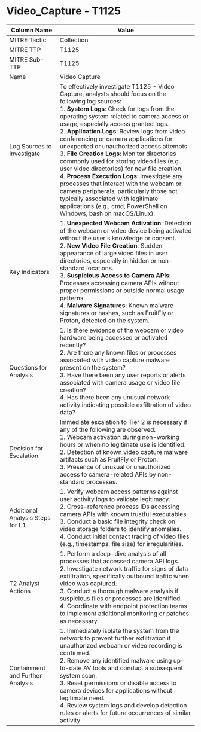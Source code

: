 # Video_Capture - T1125

| Column Name | Value |
|-------------|-------|
| MITRE Tactic | Collection |
| MITRE TTP | T1125 |
| MITRE Sub-TTP | T1125 |
| Name | Video Capture |
| Log Sources to Investigate | To effectively investigate T1125 - Video Capture, analysts should focus on the following log sources: <br>1. **System Logs**: Check for logs from the operating system related to camera access or usage, especially access granted logs. <br>2. **Application Logs**: Review logs from video conferencing or camera applications for unexpected or unauthorized access attempts. <br>3. **File Creation Logs**: Monitor directories commonly used for storing video files (e.g., user video directories) for new file creation. <br>4. **Process Execution Logs**: Investigate any processes that interact with the webcam or camera peripherals, particularly those not typically associated with legitimate applications (e.g., cmd, PowerShell on Windows, bash on macOS/Linux). |
| Key Indicators | 1. **Unexpected Webcam Activation**: Detection of the webcam or video device being activated without the user's knowledge or consent. <br>2. **New Video File Creation**: Sudden appearance of large video files in user directories, especially in hidden or non-standard locations. <br>3. **Suspicious Access to Camera APIs**: Processes accessing camera APIs without proper permissions or outside normal usage patterns. <br>4. **Malware Signatures**: Known malware signatures or hashes, such as FruitFly or Proton, detected on the system. |
| Questions for Analysis | 1. Is there evidence of the webcam or video hardware being accessed or activated recently? <br>2. Are there any known files or processes associated with video capture malware present on the system? <br>3. Have there been any user reports or alerts associated with camera usage or video file creation? <br>4. Has there been any unusual network activity indicating possible exfiltration of video data? |
| Decision for Escalation | Immediate escalation to Tier 2 is necessary if any of the following are observed: <br>1. Webcam activation during non-working hours or when no legitimate use is identified. <br>2. Detection of known video capture malware artifacts such as FruitFly or Proton. <br>3. Presence of unusual or unauthorized access to camera-related APIs by non-standard processes. |
| Additional Analysis Steps for L1 | 1. Verify webcam access patterns against user activity logs to validate legitimacy. <br>2. Cross-reference process IDs accessing camera APIs with known trustful executables. <br>3. Conduct a basic file integrity check on video storage folders to identify anomalies. <br>4. Conduct initial contact tracing of video files (e.g., timestamps, file size) for irregularities. |
| T2 Analyst Actions | 1. Perform a deep-dive analysis of all processes that accessed camera API logs. <br>2. Investigate network traffic for signs of data exfiltration, specifically outbound traffic when video was captured. <br>3. Conduct a thorough malware analysis if suspicious files or processes are identified. <br>4. Coordinate with endpoint protection teams to implement additional monitoring or patches as necessary. |
| Containment and Further Analysis | 1. Immediately isolate the system from the network to prevent further exfiltration if unauthorized webcam or video recording is confirmed. <br>2. Remove any identified malware using up-to-date AV tools and conduct a subsequent system scan. <br>3. Reset permissions or disable access to camera devices for applications without legitimate need. <br>4. Review system logs and develop detection rules or alerts for future occurrences of similar activity. |
